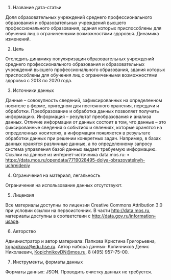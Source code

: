 1. Название дата-статьи

Доля образовательных учреждений среднего профессионального образования и образовательных учреждений высшего профессионального образования, здания которых приспособлены для обучения лиц с ограниченными возможностями здоровья. Динамика изменений.

2. Цель

Отследить динамику популяризации образовательных учреждений среднего профессионального образования и образовательных учреждений высшего профессионального образования, здания которых приспособлены для обучения лиц с ограниченными возможностями здоровья с 2013 по 2020 года.

3. Источники данных

Данные – совокупность сведений, зафиксированных на определенном носителе в форме, пригодном для постоянного хранения, передачи и обработки. Преобразование и обработка данных позволяет получить информацию. Информация – результат преобразования и анализа данных. Отличие информации от данных состоит в том, что данные – это фиксированные сведения о событиях и явлениях, которые хранятся на определенных носителях, а информация появляется в результате обработки данных при решении конкретных задач. Например, в базах данных хранятся различные данные, а по определенному запросу система управления базой данных выдает требуемую информацию.
Ссылки на данные из интернет-источника data.mos.ru:
•	https://data.mos.ru/opendata/7719028495-dolya-obrazovatelnyh-uchrejdeniy

4. Ограничения на материал, легальность

Ограничения на использование данных отсутствуют.

5. Лицензия

Все материалы доступны по лицензии Creative Commons Attribution 3.0 при условии ссылки на первоисточник. В части http://data.mos.ru, материалы доступны в соответствии с http://data.gov.ru/information-usage.

6. Авторство

Администратор и автор материала: Папкова Кристина Григорьевна, kgpapkova@edu.hse.ru.
Автор набора данных: Копичников Денис Николаевич, KopichnikovDN@mos.ru, 8 (495) 957-75-00.

7. Инструменты, форматы данных

Форматы данных: JSON.
Проводить очистку данных не требуется.
